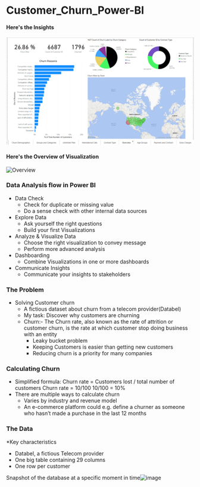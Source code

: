 # Customer_Churn_Power-BI

#### Here's the Insights 
![Insights](https://github.com/jatin8570/Power-BI_Projects/blob/main/Customer_Churn_Analysis/Insights.png?raw=true)

#### Here's the Overview of Visualization
![Overview](https://github.com/jatin8570/Customer_Churn_Power-BI/assets/137681276/600080b3-3d70-44bd-b54c-ba242d9b2ae0)



### Data Analysis flow in Power BI
* Data Check
   * Check for duplicate or missing value
   * Do a sense check with other internal data sources
* Explore Data
  * Ask yourself the right questions
  * Build your first Visualizations
* Analyze & Visualize Data
  * Choose the right visualization to convey message
  * Perform more advanced analysis
* Dashboarding
  * Combine Visualizations in one or more dashboards
* Communicate Insights
  * Communicate your insights to stakeholders

### The Problem
* Solving Customer churn
  * A fictious dataset about churn from a telecom provider(Databel)
  * My task: Discover why customers are churning
  * Churn:- The Churn rate, also known as the rate of attrition or customer churn, is the rate 
    at which customer stop doing business with an entity
	* Leaky bucket problem
	* Keeping Customers is easier than getting new customers
	* Reducing churn is a priority for many companies
	
### Calculating Churn
* Simplified formula: 
     Churn rate = Customers lost / total number of customers
     Churn rate = 10/100
     10/100 = 10%
* There are multiple ways to calculate churn
    * Varies by industry and revenue model
    * An e-commerce platform could e.g. define a churner as someone who hasn’t made a purchase 
      in the last 12 months

### The Data
*Key characteristics
   * Databel, a fictious Telecom provider
   * One big table containing 29 columns
   *  One row per customer

Snapshot of the database at a specific moment in time![image](https://github.com/jatin8570/Power-BI_Projects/assets/137681276/cc675a31-2ba2-4afa-9c52-0fb17ddccc28)

